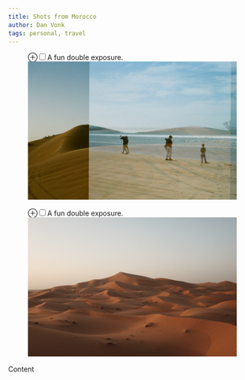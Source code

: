 ```yaml
---
title: Shots from Morocco
author: Dan Vonk
tags: personal, travel
---
```



<figure>
    <label for="double-exp" class="margin-toggle">&#8853;</label><input type="checkbox" id="double-exp" class="margin-toggle"/><span class="marginnote">A fun double exposure.</span>
    <img src="/images/20310025.JPG" alt="Train stopped beside platform." />
</figure>

<figure>
    <label for="sahara-view" class="margin-toggle">&#8853;</label><input type="checkbox" id="sahara-view" class="margin-toggle"/><span class="marginnote">A fun double exposure.</span>
    <img src="/images/DSCF7664.JPG" alt="Train stopped beside platform." />
</figure>




Content
